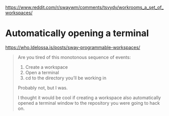 https://www.reddit.com/r/swaywm/comments/tsvydv/workrooms_a_set_of_workspaces/


# Automatically opening a terminal
https://who.ldelossa.is/posts/sway-programmable-workspaces/
>Are you tired of this monotonous sequence of events:
>
>1.    Create a workspace
>2.    Open a terminal
>3.    cd to the directory you’ll be working in
>
>Probably not, but I was.
>
>I thought it would be cool if creating a workspace also automatically opened a terminal window to the repository you were going to hack on.
